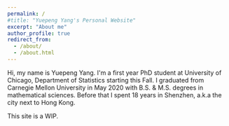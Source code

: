 ```yaml
---
permalink: /
#title: "Yuepeng Yang's Personal Website"
excerpt: "About me"
author_profile: true
redirect_from: 
  - /about/
  - /about.html
---
```


Hi, my name is Yuepeng Yang. I'm a first year PhD student at University of Chicago, Department of Statistics starting this Fall. I graduated from Carnegie Mellon University in May 2020 with B.S. & M.S. degrees in mathematical sciences. Before that I spent 18 years in Shenzhen, a.k.a the city next to Hong Kong.

This site is a WIP.